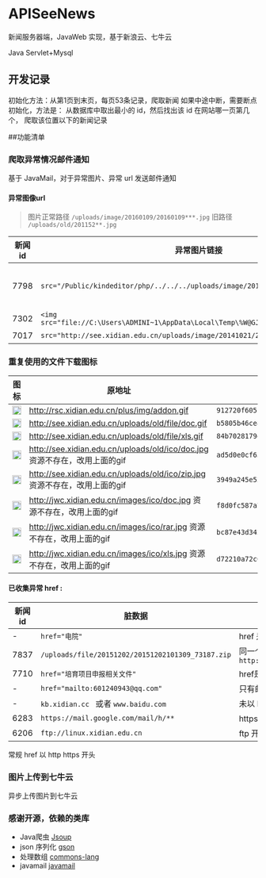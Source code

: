 # APISeeNews
新闻服务器端，JavaWeb 实现，基于新浪云、七牛云

Java Servlet+Mysql
## 开发记录

初始化方法：从第1页到末页，每页53条记录，爬取新闻
如果中途中断，需要断点初始化，方法是：
从数据库中取出最小的 id，然后找出该 id 在网站哪一页第几个，
爬取该位置以下的新闻记录


##功能清单

### 爬取异常情况邮件通知
基于 JavaMail，对于异常图片、异常 url 发送邮件通知

#### 异常图像url
>图片正常路径  `/uploads/image/20160109/20160109***.jpg`
旧路径 `/uploads/old/201152**.jpg`


| 新闻 id        |  异常图片链接          | 描述  |
| ------------- |-------------| -----|
|  7798 | `src="/Public/kindeditor/php/../../../uploads/image/2015**.jpg"`| 多了`/Public/kindeditor/php/`，前面需加上`http://see.xidian.edu.cn` |
|  7302 | `<img src="file://C:\Users\ADMINI~1\AppData\Local\Temp\%W@GJ$ACOF(TYDYECOKVDYB.png">`| 图片资源不存在，忽略 |
|  7017 | `src="http://see.xidian.edu.cn/uploads/image/20141021/20**.jpg"`| 绝对路径开头 |


### 重复使用的文件下载图标
| 图标       |  原地址          | 七牛 key 值  |
| ------------- |------------| -----|
|  <img border="0" src="http://7xq7ik.com1.z0.glb.clouddn.com/912720f605b84070e223d0dab690a114" width="18" heigh="18">  | http://rsc.xidian.edu.cn/plus/img/addon.gif| `912720f605b84070e223d0dab690a114` |
|  <img border="0" src="http://7xq7ik.com1.z0.glb.clouddn.com/b5805b46ce8cf9c634b3820a23d64ca6" width="18" heigh="18"> |    http://see.xidian.edu.cn/uploads/old/file/doc.gif    | `b5805b46ce8cf9c634b3820a23d64ca6`|
|  <img border="0" src="http://7xq7ik.com1.z0.glb.clouddn.com/84b7028179e09614540cea8dd0122c3c" width="18" heigh="18"> |    http://see.xidian.edu.cn/uploads/old/file/xls.gif    | `84b7028179e09614540cea8dd0122c3c`|
|  <img border="0" src="http://7xq7ik.com1.z0.glb.clouddn.com/ad5d0e0cf63834756dde3dc5e9629d8" width="18" heigh="18"> |    http://see.xidian.edu.cn/uploads/old/ico/doc.jpg  资源不存在，改用上面的gif | `ad5d0e0cf63834756dde3dc5e9629d8` |
|  <img border="0" src="http://7xq7ik.com1.z0.glb.clouddn.com/3949a245e521f81ffd18e5d01347a20d" width="18" heigh="18"> |    http://see.xidian.edu.cn/uploads/old/ico/zip.jpg  资源不存在，改用上面的gif | `3949a245e521f81ffd18e5d01347a20d`|
|  <img border="0" src="http://7xq7ik.com1.z0.glb.clouddn.com/f8d0fc587a7c7295835e8094af094d2d" width="18" heigh="18"> |    http://jwc.xidian.edu.cn/images/ico/doc.jpg  资源不存在，改用上面的gif | `f8d0fc587a7c7295835e8094af094d2d`|
|  <img border="0" src="http://7xq7ik.com1.z0.glb.clouddn.com/bc87e43d342b380a2145ee1bb8298759" width="18" heigh="18"> |    http://jwc.xidian.edu.cn/images/ico/rar.jpg  资源不存在，改用上面的gif | `bc87e43d342b380a2145ee1bb8298759`|
|  <img border="0" src="http://7xq7ik.com1.z0.glb.clouddn.com/d72210a72c0e174245a65e8755f6eaa" width="18" heigh="18"> |    http://jwc.xidian.edu.cn/images/ico/xls.jpg  资源不存在，改用上面的gif | `d72210a72c0e174245a65e8755f6eaa`|


 
#### 已收集异常 href :

| 新闻 id        |  脏数据          | 描述  |
| ------------- |-------------| -----|
|  -    | `href="电院"`| href 是中文 |
| 7837 |  `/uploads/file/20151202/20151202101309_73187.zip`      | 同一个 href 出现多次，导致替换多次，出现`http://see.xidian.edu.cnhttp://see.xidian.edu.cn/**.zip`|
| 7710 | `href="培育项目申报相关文件" ` |  href是中文|
| - | `href="mailto:601240943@qq.com"`|  只有邮箱，没有前面的"mailto:"
| - | `kb.xidian.cc `  或者 `www.baidu.com`      |  未以 http 开头|
| 6283 | `https://mail.google.com/mail/h/**`      |  https 开头|
| 6206 | `ftp://linux.xidian.edu.cn`      |  ftp 开头|



 常规 href 以 http https 开头
### 图片上传到七牛云

异步上传图片到七牛云

### 感谢开源，依赖的类库
- Java爬虫 [Jsoup](https://github.com/jhy/jsoup)
- json 序列化 [gson](https://github.com/google/gson)
- 处理数组 [commons-lang](https://github.com/apache/commons-lang)
- javamail [javamail](https://java.net/projects/javamail/pages/Home)
